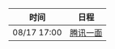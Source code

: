 | 时间          | 日程                                                                                                                           |
| ----------- | ---------------------------------------------------------------------------------------------------------------------------- |
| 08/17 17:00 | [腾讯一面](https://www.google.com/calendar/event?eid=bmx0ajZqZDYzdGpzN3ZraTdlYWpmZjAwa3MgYzZrZW9pbGFmdjk5cDE5dmw3ZmFpZHU4bWtAZw) |